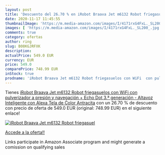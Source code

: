 ```yaml
---
layout: post
title: 'Descuento del 26.70 % en iRobot Braava Jet m6132 Robot friegasuel'
date: 2020-11-17 11:45:55
thumbnailImage: 'https://m.media-amazon.com/images/I/4171rxG4FxL._SL200_.jpg'
images: [ 'https://m.media-amazon.com/images/I/4171rxG4FxL._SL200_.jpg' ]
comments: true
category: ofertas
author: ring
slug: B08KGJRFXK
description:
actualPrice: 549.0 EUR
currency: EUR
price: 549.0
comparePrice: 748.99 EUR
inStock: true
prodname: 'iRobot Braava Jet m6132 Robot friegasuelos con WiFi  con pulverizador a presión y navegación + Echo Dot  3.ª generación  - Altavoz Inteligente con Alexa  Tela de Color Antracita'
---
```


Tienes [iRobot Braava Jet m6132 Robot friegasuelos con WiFi  con pulverizador a presión y navegación + Echo Dot  3.ª generación  - Altavoz Inteligente con Alexa  Tela de Color Antracita](https://www.amazon.es/dp/B08KGJRFXK/?tag=tolees-21) con un 26.70 % de descuento con precio de oferta de 549.0 EUR (original: 748.99 EUR) en el siguiente enlace!

[![iRobot Braava Jet m6132 Robot friegasuel](https://m.media-amazon.com/images/I/4171rxG4FxL._SL200_.jpg)](https://www.amazon.es/dp/B08KGJRFXK/?tag=tolees-21)

[Accede a la oferta!!](https://www.amazon.es/dp/B08KGJRFXK/?tag=tolees-21)

Links participate in Amazon Associate program and might generate a comission on qualifying sales


